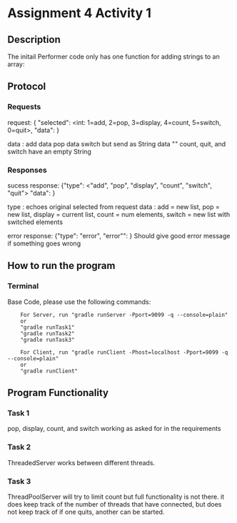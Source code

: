 # Assignment 4 Activity 1
## Description
The initail Performer code only has one function for adding strings to an array: 

## Protocol

### Requests
request: { "selected": <int: 1=add, 2=pop, 3=display, 4=count, 5=switch,
0=quit>, "data": <thing to send>}

  data <string>: add
  data <int> pop
  data <int> <int> switch but send as String
  data "" count, quit, and switch have an empty String



### Responses

sucess response: {"type": <"add",
"pop", "display", "count", "switch", "quit"> "data": <thing to return> }

type <String>: echoes original selected from request
data <string>: add = new list, pop = new list, display = current list, count = num elements, switch = new list with switched elements


error response: {"type": "error", "error"": <error string> }
Should give good error message if something goes wrong


## How to run the program
### Terminal
Base Code, please use the following commands:
```
    For Server, run "gradle runServer -Pport=9099 -q --console=plain"
    or
    "gradle runTask1"
    "gradle runTask2"
    "gradle runTask3"
```
```   
    For Client, run "gradle runClient -Phost=localhost -Pport=9099 -q --console=plain"
    or
    "gradle runClient"
```   

## Program Functionality
### Task 1
pop, display, count, and switch working as asked for in the requirements

### Task 2
ThreadedServer works between different threads.

### Task 3
ThreadPoolServer will try to limit count but full functionality is not there. it does keep track of the number of threads that have connected, but does not keep track of if one quits, another can be started.



